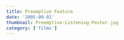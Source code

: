 ```yaml
---
title: Preemptive Feature
date: '2005-09-01' 
thumbnail: Preemptive-Listening-Poster.jpg
category: ['films']
---
```

